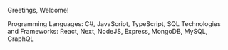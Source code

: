 Greetings, Welcome!

Programming Languages: C#, JavaScript, TypeScript, SQL
Technologies and Frameworks: React, Next, NodeJS, Express, MongoDB, MySQL, GraphQL
